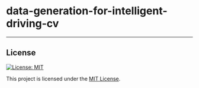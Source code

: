 # data-generation-for-intelligent-driving-cv

---
## License

[![License: MIT](https://img.shields.io/badge/License-MIT-yellow.svg)](LICENSE)

This project is licensed under the [MIT License](LICENSE).


